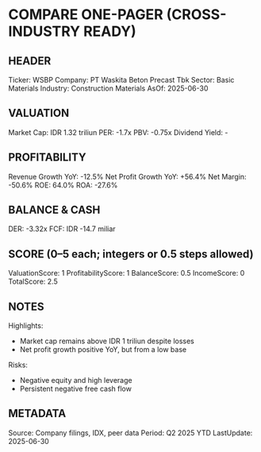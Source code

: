 # COMPARE ONE-PAGER (CROSS-INDUSTRY READY)

## HEADER
Ticker: WSBP
Company: PT Waskita Beton Precast Tbk
Sector: Basic Materials
Industry: Construction Materials
AsOf: 2025-06-30

## VALUATION
Market Cap: IDR 1.32 triliun
PER: -1.7x
PBV: -0.75x
Dividend Yield: -

## PROFITABILITY
Revenue Growth YoY: -12.5%
Net Profit Growth YoY: +56.4%
Net Margin: -50.6%
ROE: 64.0%
ROA: -27.6%

## BALANCE & CASH
DER: -3.32x
FCF: IDR -14.7 miliar

## SCORE (0–5 each; integers or 0.5 steps allowed)
ValuationScore: 1
ProfitabilityScore: 1
BalanceScore: 0.5
IncomeScore: 0
TotalScore: 2.5

## NOTES
Highlights:
- Market cap remains above IDR 1 triliun despite losses
- Net profit growth positive YoY, but from a low base

Risks:
- Negative equity and high leverage
- Persistent negative free cash flow

## METADATA
Source: Company filings, IDX, peer data
Period: Q2 2025 YTD
LastUpdate: 2025-06-30